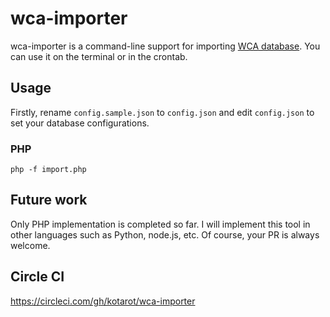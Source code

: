 # wca-importer

wca-importer is a command-line support for importing [WCA database](https://www.worldcubeassociation.org/results/misc/export.html).
You can use it on the terminal or in the crontab.


## Usage

Firstly, rename `config.sample.json` to `config.json` and edit `config.json` to set your database configurations.

### PHP

```
php -f import.php
```


## Future work

Only PHP implementation is completed so far.
I will implement this tool in other languages such as Python, node.js, etc.
Of course, your PR is always welcome.


## Circle CI

https://circleci.com/gh/kotarot/wca-importer
